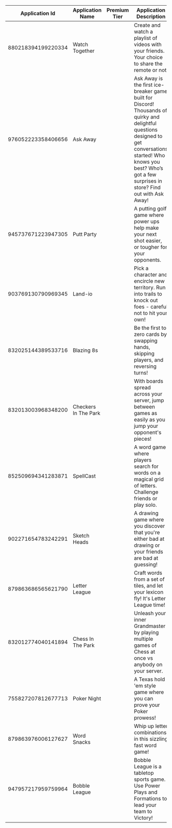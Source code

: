 | Application Id     | Application Name     | Premium Tier | Application Description                                                                                                                                                                                                       | Application Icon                 | Image                                                       |
| ------------------ | -------------------- | ------------ | ----------------------------------------------------------------------------------------------------------------------------------------------------------------------------------------------------------------------------- | -------------------------------- | ----------------------------------------------------------- |
| 880218394199220334 | Watch Together       |              | Create and watch a playlist of videos with your friends. Your choice to share the remote or not.                                                                                                                              | ec48acbad4c32efab4275cb9f3ca3a58 | [Watch Together](./activities/880218394199220334.png)       |
| 976052223358406656 | Ask Away             |              | Ask Away is the first ice-breaker game built for Discord! Thousands of quirky and delightful questions designed to get conversations started! Who knows you best? Who’s got a few surprises in store? Find out with Ask Away! | 4f86c19a69cc3002d1b52f7a22687adf | [Ask Away](./activities/976052223358406656.png)             |
| 945737671223947305 | Putt Party           |              | A putting golf game where power ups help make your next shot easier, or tougher for your opponents.                                                                                                                           | 12ee915c2f75d7f2c7d551819534f158 | [Putt Party](./activities/945737671223947305.png)           |
| 903769130790969345 | Land-io              |              | Pick a character and encircle new territory. Run into trails to knock out foes - careful not to hit your own!                                                                                                                 | c4d8b95b8f06b1ff8cf2b769e94505a8 | [Land-io](./activities/903769130790969345.png)              |
| 832025144389533716 | Blazing 8s           |              | Be the first to zero cards by swapping hands, skipping players, and reversing turns!                                                                                                                                          | 6fe6e3dda7657b83758693205a833aa1 | [Blazing 8s](./activities/832025144389533716.png)           |
| 832013003968348200 | Checkers In The Park |              | With boards spread across your server, jump between games as easily as you jump your opponent's pieces!                                                                                                                       | 97e50fed67f44802dbb4901d74a6f9a1 | [Checkers In The Park](./activities/832013003968348200.png) |
| 852509694341283871 | SpellCast            |              | A word game where players search for words on a magical grid of letters. Challenge friends or play solo.                                                                                                                      | 9a4a52c760994654a416740ae0b19fbb | [SpellCast](./activities/852509694341283871.png)            |
| 902271654783242291 | Sketch Heads         |              | A drawing game where you discover that you're either bad at drawing or your friends are bad at guessing!                                                                                                                      | 0fbc3e38ea4b26c47d8001eff6b94a7b | [Sketch Heads](./activities/902271654783242291.png)         |
| 879863686565621790 | Letter League        |              | Craft words from a set of tiles, and let your lexicon fly! It's Letter League time!                                                                                                                                           | 0096355142a9b00bc2676ec09b9c8dbc | [Letter League](./activities/879863686565621790.png)        |
| 832012774040141894 | Chess In The Park    |              | Unleash your inner Grandmaster by playing multiple games of Chess at once vs anybody on your server.                                                                                                                          | 3b3981ddf67c8702920fae10b5f123ed | [Chess In The Park](./activities/832012774040141894.png)    |
| 755827207812677713 | Poker Night          |              | A Texas hold 'em style game where you can prove your Poker prowess!                                                                                                                                                           | e594da3ca4520c7edde5b59948e97cdc | [Poker Night](./activities/755827207812677713.png)          |
| 879863976006127627 | Word Snacks          |              | Whip up letter combinations in this sizzling fast word game!                                                                                                                                                                  | 930f9cfe504211a130419e731babc597 | [Word Snacks](./activities/879863976006127627.png)          |
| 947957217959759964 | Bobble League        |              | Bobble League is a tabletop sports game. Use Power Plays and Formations to lead your team to Victory!                                                                                                                         | b485f75e95e6486a758a4aa5db3352f4 | [Bobble League](./activities/947957217959759964.png)        |